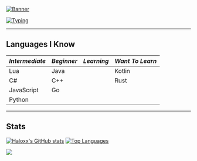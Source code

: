 [![Banner](https://assets.ppy.sh/user-profile-covers/6117525/54f053e1e3c818c2728c971e210084dcd29b0a30afcc0e5ef800ad2786f8c161.jpeg)](https://github.com/keplerHaloxx)

[![Typing](https://readme-typing-svg.demolab.com?font=Fira+Code&duration=3500&pause=500&center=true&vCenter=true&width=915&lines=I+am+Haloxx)](https://git.io/typing-svg)

---

## Languages I Know
| ***Intermediate*** | ***Beginner*** | ***Learning*** | ***Want To Learn*** |
| ----------- | ----------- | ----------- | ----------- |
| Lua | Java | <Learning> | Kotlin
| C# | C++ | <Learning> | Rust
| JavaScript | Go | <Learning> | <Want To Learn>
| Python | <Beginner> | <Learning> | <Want To Learn>

---
  
## Stats
[![Haloxx's GitHub stats](https://github-readme-stats.vercel.app/api?username=keplerHaloxx&show_icons=true&theme=nord)](https://github.com/keplerHaloxx)
[![Top Languages](https://github-readme-stats.vercel.app/api/top-langs/?username=keplerHaloxx&layout=compact&theme=nord)](https://github.com/keplerHaloxx)

![](https://hit.yhype.me/github/profile?user_id=80098945)
